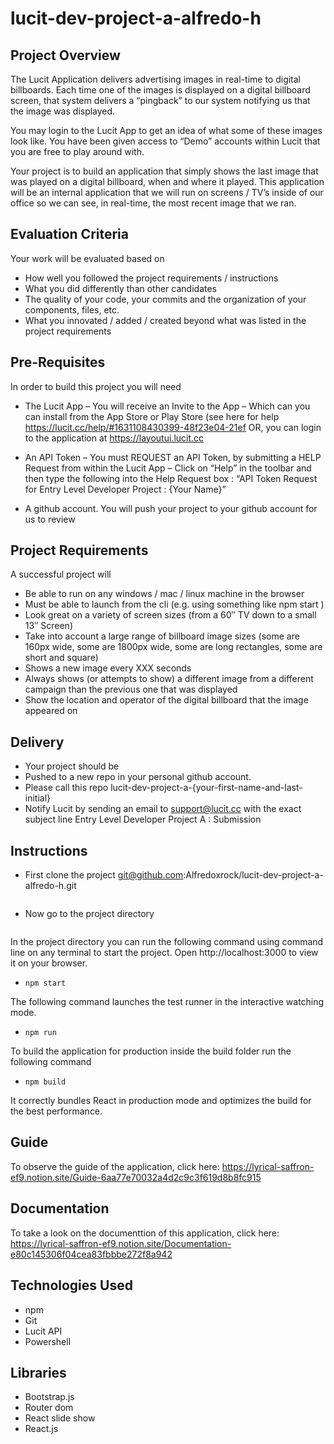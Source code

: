 # lucit-dev-project-a-alfredo-h

## Project Overview

The Lucit Application delivers advertising images in real-time to digital billboards. Each time one of the images is displayed on a digital billboard screen, that system delivers a “pingback” to our system notifying us that the image was displayed.

You may login to the Lucit App to get an idea of what some of these images look like. You have been given access to “Demo” accounts within Lucit that you are free to play around with.

Your project is to build an application that simply shows the last image that was played on a digital billboard, when and where it played. This application will be an internal application that we will run on screens / TV’s inside of our office so we can see, in real-time, the most recent image that we ran.

## Evaluation Criteria

Your work will be evaluated based on

- How well you followed the project requirements / instructions
- What you did differently than other candidates
- The quality of your code, your commits and the organization of your components, files, etc.
- What you innovated / added / created beyond what was listed in the project requirements

## Pre-Requisites

In order to build this project you will need

- The Lucit App – You will receive an Invite to the App – Which can you can install from the App Store or Play Store (see here for help https://lucit.cc/help/#1631108430399-48f23e04-21ef OR, you can login to the application at https://layoutui.lucit.cc

- An API Token – You must REQUEST an API Token, by submitting a HELP Request from within the Lucit App – Click on “Help” in the toolbar and then type the following into the Help Request box : “API Token Request for Entry Level Developer Project : {Your Name}”

- A github account. You will push your project to your github account for us to review

## Project Requirements

A successful project will

- Be able to run on any windows / mac / linux machine in the browser
- Must be able to launch from the cli (e.g. using something like npm start )
- Look great on a variety of screen sizes (from a 60″ TV down to a small 13″ Screen)
- Take into account a large range of billboard image sizes (some are 160px wide, some are 1800px wide, some are long rectangles, some are short and square)
- Shows a new image every XXX seconds
- Always shows (or attempts to show) a different image from a different campaign than the previous one that was displayed
- Show the location and operator of the digital billboard that the image appeared on

## Delivery

- Your project should be
- Pushed to a new repo in your personal github account.
- Please call this repo lucit-dev-project-a-{your-first-name-and-last-initial}
- Notify Lucit by sending an email to support@lucit.cc with the exact subject line Entry Level Developer Project A : Submission

## Instructions

- First clone the project git@github.com:Alfredoxrock/lucit-dev-project-a-alfredo-h.git
``` git clone git@github.com:Alfredoxrock/lucit-dev-project-a-alfredo-h.git
```

- Now go to the project directory
``` cd process_scheduler
```

In the project directory you can run the following command using command line on any terminal to start the project. Open http://localhost:3000 to view it on your browser.

- `npm start` 

The following command launches the test runner in the interactive watching mode.

- `npm run` 

To build the application for production inside the build folder run the following command

- `npm build`

It correctly bundles React in production mode and optimizes the build for the best performance.

## Guide

To observe the guide of the application, click here: https://lyrical-saffron-ef9.notion.site/Guide-6aa77e70032a4d2c9c3f619d8b8fc915

## Documentation

To take a look on the documenttion of this application, click here: https://lyrical-saffron-ef9.notion.site/Documentation-e80c145306f04cea83fbbbe272f8a942

## Technologies Used

- npm
- Git
- Lucit API
- Powershell

## Libraries

- Bootstrap.js
- Router dom
- React slide show
- React.js


